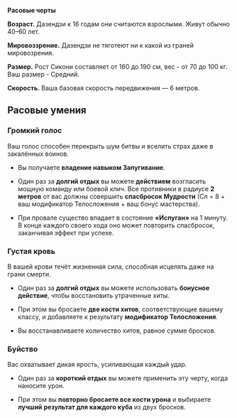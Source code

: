 

**Расовые черты**

**Возраст.** Дазендзи к 16 годам они считаются взрослыми. Живут обычно 40–60 лет.

**Мировоззрение.** Дазендзи не тяготеют ни к какой из граней мировозрения.

**Размер.** Рост Сикони составляет от 160 до 190 см, вес - от 70 до 100 кг. Ваш размер - Средний.

**Скорость.** Ваша базовая скорость передвижения — 6 метров.

## Расовые умения
### **Громкий голос**
Ваш голос способен перекрыть шум битвы и вселить страх даже в закалённых воинов.
- Вы получаете **владение навыком Запугивание**.
    
- Один раз за **долгий отдых** вы можете **действием** возгласить мощную команду или боевой клич. Все противники в радиусе **2 метров** от вас должны совершить **спасбросок Мудрости** (Сл = 8 + ваш модификатор Телосложения + ваш бонус мастерства).
    
- При провале существо впадает в состояние **«Испуган»** на 1 минуту. В конце каждого своего хода оно может повторить спасбросок, заканчивая эффект при успехе.
### **Густая кровь**
В вашей крови течёт жизненная сила, способная исцелять даже на грани смерти.
- Один раз за **долгий отдых** вы можете использовать **бонусное действие**, чтобы восстановить утраченные хиты.
    
- При этом вы бросаете **две кости хитов**, соответствующие вашему классу, и добавляете к результату **модификатор Телосложения**.
    
- Вы восстанавливаете количество хитов, равное сумме бросков.
### **Буйство**
Вас охватывает дикая ярость, усиливающая каждый удар.

- Один раз за **короткий отдых** вы можете применить эту черту, когда наносите урон.
    
- При этом вы **повторно бросаете все кости урона** и выбираете **лучший результат для каждого куба** из двух бросков.